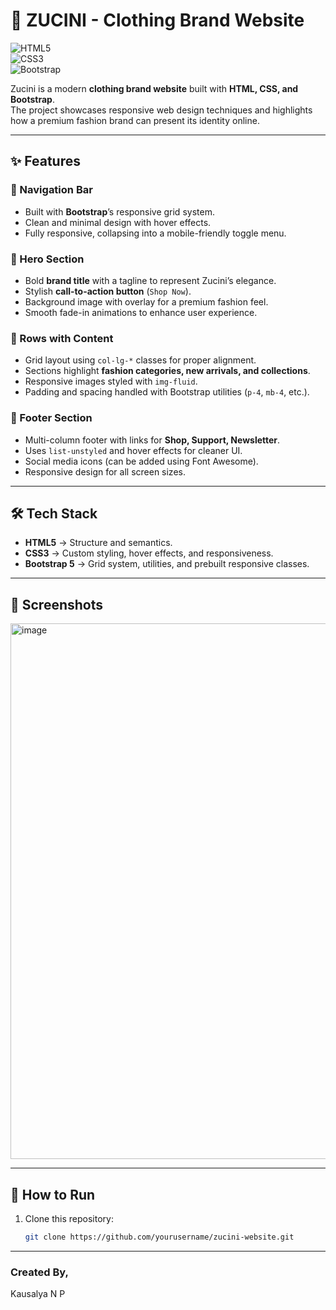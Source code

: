 # 👗 ZUCINI - Clothing Brand Website  

![HTML5](https://img.shields.io/badge/HTML5-E34F26?style=for-the-badge&logo=html5&logoColor=white)  
![CSS3](https://img.shields.io/badge/CSS3-1572B6?style=for-the-badge&logo=css3&logoColor=white)  
![Bootstrap](https://img.shields.io/badge/Bootstrap-7952B3?style=for-the-badge&logo=bootstrap&logoColor=white)  

Zucini is a modern **clothing brand website** built with **HTML, CSS, and Bootstrap**.  
The project showcases responsive web design techniques and highlights how a premium fashion brand can present its identity online.  

---

## ✨ Features  

### 🔹 Navigation Bar  
- Built with **Bootstrap**’s responsive grid system.  
- Clean and minimal design with hover effects.  
- Fully responsive, collapsing into a mobile-friendly toggle menu.  

### 🔹 Hero Section  
- Bold **brand title** with a tagline to represent Zucini’s elegance.  
- Stylish **call-to-action button** (`Shop Now`).  
- Background image with overlay for a premium fashion feel.  
- Smooth fade-in animations to enhance user experience.  

### 🔹 Rows with Content  
- Grid layout using `col-lg-*` classes for proper alignment.  
- Sections highlight **fashion categories, new arrivals, and collections**.  
- Responsive images styled with `img-fluid`.  
- Padding and spacing handled with Bootstrap utilities (`p-4`, `mb-4`, etc.).  

### 🔹 Footer Section  
- Multi-column footer with links for **Shop, Support, Newsletter**.  
- Uses `list-unstyled` and hover effects for cleaner UI.  
- Social media icons (can be added using Font Awesome).  
- Responsive design for all screen sizes.  

---

## 🛠️ Tech Stack  

- **HTML5** → Structure and semantics.  
- **CSS3** → Custom styling, hover effects, and responsiveness.  
- **Bootstrap 5** → Grid system, utilities, and prebuilt responsive classes.  

---

## 📸 Screenshots  

<img width="1881" height="857" alt="image" src="https://github.com/user-attachments/assets/6f4461ec-9c68-4fcf-9d1d-4ab673f16708" />


---

## 🚀 How to Run  

1. Clone this repository:  
   ```bash
   git clone https://github.com/yourusername/zucini-website.git

---

### Created By,
Kausalya N P
